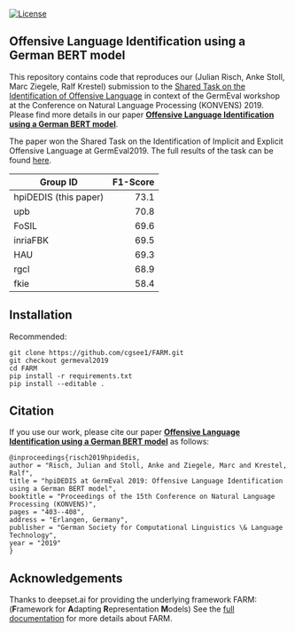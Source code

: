 [![License](https://img.shields.io/github/license/deepset-ai/farm)](https://github.com/deepset-ai/FARM/blob/master/LICENSE)

## Offensive Language Identification using a German BERT model

This repository contains code that reproduces our (Julian Risch, Anke Stoll, Marc Ziegele, Ralf Krestel) submission to the [Shared Task on the Identification of Offensive Language](https://projects.fzai.h-da.de/iggsa/) in context of the GermEval workshop at the Conference on Natural Language Processing (KONVENS) 2019. Please find more details in our paper [**Offensive Language Identification using a German BERT model**](https://github.com/cgsee1/FARM/edit/germeval2019/risch2019hpidedis.pdf). 

The paper won the Shared Task on the Identification of Implicit and Explicit Offensive Language at GermEval2019. The full results of the task can be found [here](https://projects.fzai.h-da.de/iggsa/wp-content/uploads/2019/10/Auswertung_Abgaben_GermEval_2019_Subtask_3.xlsx).

| Group ID | F1-Score |
| --- | ---: |
| hpiDEDIS (this paper) | 73.1 |
| upb | 70.8 |
| FoSIL | 69.6 |
| inriaFBK | 69.5 |
| HAU | 69.3 |
| rgcl | 68.9 |
| fkie | 58.4 |

## Installation

Recommended:

    git clone https://github.com/cgsee1/FARM.git
    git checkout germeval2019
    cd FARM
    pip install -r requirements.txt
    pip install --editable .


## Citation

If you use our work, please cite our paper [**Offensive Language Identification using a German BERT model**](https://github.com/cgsee1/FARM/edit/germeval2019/risch2019hpidedis.pdf) as follows:

    @inproceedings{risch2019hpidedis,
    author = "Risch, Julian and Stoll, Anke and Ziegele, Marc and Krestel, Ralf",
    title = "hpiDEDIS at GermEval 2019: Offensive Language Identification using a German BERT model",
    booktitle = "Proceedings of the 15th Conference on Natural Language Processing (KONVENS)",
    pages = "403--408",
    address = "Erlangen, Germany",
    publisher = "German Society for Computational Linguistics \& Language Technology",
    year = "2019"
    }


## Acknowledgements

Thanks to deepset.ai for providing the underlying framework FARM: (**F**ramework for **A**dapting **R**epresentation **M**odels)
See the [full documentation](https://farm.deepset.ai) for more details about FARM.
